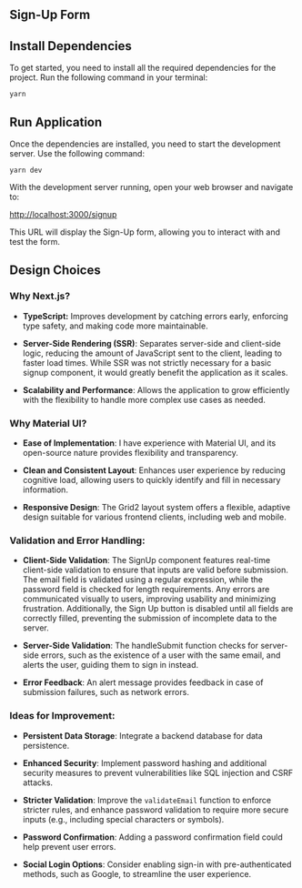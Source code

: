 ## Sign-Up Form

## Install Dependencies

 To get started, you need to install all the required dependencies for the project. Run the following command in your terminal: 
 
`yarn`

## Run Application

  
Once the dependencies are installed, you need to start the development server. Use the following command:

`yarn dev`

With the development server running, open your web browser and navigate to:

[http://localhost:3000/signup](http://localhost:3000/signup)

This URL will display the Sign-Up form, allowing you to interact with and test the form.
  
## Design Choices

### Why Next.js?

  

- **TypeScript:** Improves development by catching errors early, enforcing type safety, and making code more maintainable.

-  **Server-Side Rendering (SSR)**: Separates server-side and client-side logic, reducing the amount of JavaScript sent to the client, leading to faster load times. While SSR was not strictly necessary for a basic signup component, it would greatly benefit the application as it scales.

-  **Scalability and Performance**: Allows the application to grow efficiently with the flexibility to handle more complex use cases as needed.

  

### Why Material UI?

  

-  **Ease of Implementation**: I have experience with Material UI, and its open-source nature provides flexibility and transparency.

-  **Clean and Consistent Layout**: Enhances user experience by reducing cognitive load, allowing users to quickly identify and fill in necessary information.

-  **Responsive Design**: The Grid2 layout system offers a flexible, adaptive design suitable for various frontend clients, including web and mobile.

  

### Validation and Error Handling:

  

-  **Client-Side Validation**: The SignUp component features real-time client-side validation to ensure that inputs are valid before submission. The email field is validated using a regular expression, while the password field is checked for length requirements. Any errors are communicated visually to users, improving usability and minimizing frustration. Additionally, the Sign Up button is disabled until all fields are correctly filled, preventing the submission of incomplete data to the server.

-  **Server-Side Validation**: The handleSubmit function checks for server-side errors, such as the existence of a user with the same email, and alerts the user, guiding them to sign in instead.

-  **Error Feedback**: An alert message provides feedback in case of submission failures, such as network errors.

  

### Ideas for Improvement:

  

-  **Persistent Data Storage**: Integrate a backend database for data persistence.

-  **Enhanced Security**: Implement password hashing and additional security measures to prevent vulnerabilities like SQL injection and CSRF attacks.

-  **Stricter Validation**: Improve the `validateEmail` function to enforce stricter rules, and enhance password validation to require more secure inputs (e.g., including special characters or symbols).

-  **Password Confirmation**: Adding a password confirmation field could help prevent user errors.

-  **Social Login Options**: Consider enabling sign-in with pre-authenticated methods, such as Google, to streamline the user experience.